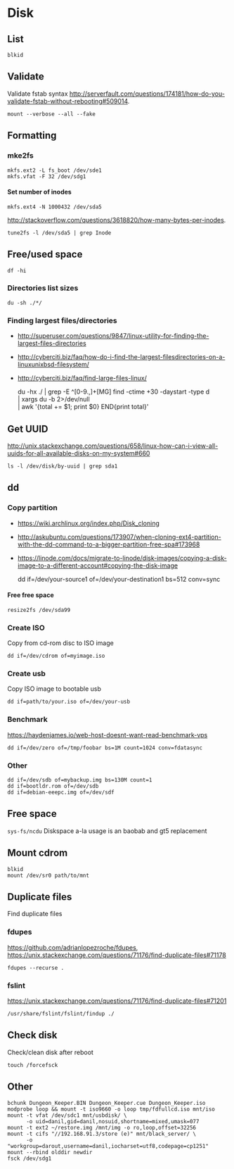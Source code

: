 # Disk

## List

    blkid

## Validate

Validate fstab syntax
<http://serverfault.com/questions/174181/how-do-you-validate-fstab-without-rebooting#509014>.

    mount --verbose --all --fake

## Formatting

### mke2fs

    mkfs.ext2 -L fs_boot /dev/sde1
    mkfs.vfat -F 32 /dev/sdg1

#### Set number of inodes

    mkfs.ext4 -N 1000432 /dev/sda5

<http://stackoverflow.com/questions/3618820/how-many-bytes-per-inodes>.

    tune2fs -l /dev/sda5 | grep Inode

## Free/used space

    df -hi

### Directories list sizes

    du -sh ./*/

### Finding largest files/directories

* <http://superuser.com/questions/9847/linux-utility-for-finding-the-largest-files-directories>
* <http://cyberciti.biz/faq/how-do-i-find-the-largest-filesdirectories-on-a-linuxunixbsd-filesystem/>
* <http://cyberciti.biz/faq/find-large-files-linux/>

    du -hx ./ | grep -E ^[0-9.,]+[MG]
    find  -ctime +30 -daystart -type d \
      | xargs du -b 2>/dev/null \
      | awk '{total += $1; print $0} END{print total}'

## Get UUID

<http://unix.stackexchange.com/questions/658/linux-how-can-i-view-all-uuids-for-all-available-disks-on-my-system#660>

    ls -l /dev/disk/by-uuid | grep sda1

## dd

### Copy partition

* <https://wiki.archlinux.org/index.php/Disk_cloning>
* <http://askubuntu.com/questions/173907/when-cloning-ext4-partition-with-the-dd-command-to-a-bigger-partition-free-spa#173968>
* <https://linode.com/docs/migrate-to-linode/disk-images/copying-a-disk-image-to-a-different-account#copying-the-disk-image>

    dd if=/dev/your-source1 of=/dev/your-destination1 bs=512 conv=sync

#### Free free space

    resize2fs /dev/sda99

### Create ISO

Copy from cd-rom disc to ISO image

    dd if=/dev/cdrom of=myimage.iso

### Create usb

Copy ISO image to bootable usb

    dd if=path/to/your.iso of=/dev/your-usb

### Benchmark

<https://haydenjames.io/web-host-doesnt-want-read-benchmark-vps>

    dd if=/dev/zero of=/tmp/foobar bs=1M count=1024 conv=fdatasync

### Other

    dd if=/dev/sdb of=mybackup.img bs=130M count=1
    dd if=bootldr.rom of=/dev/sdb
    dd if=debian-eeepc.img of=/dev/sdf

## Free space

`sys-fs/ncdu` Diskspace a-la usage is an baobab and gt5 replacement

## Mount cdrom

    blkid
    mount /dev/sr0 path/to/mnt

## Duplicate files

Find duplicate files

### fdupes

<https://github.com/adrianlopezroche/fdupes>,
<https://unix.stackexchange.com/questions/71176/find-duplicate-files#71178>

    fdupes --recurse .

### fslint

<https://unix.stackexchange.com/questions/71176/find-duplicate-files#71201>

    /usr/share/fslint/fslint/findup ./

## Check disk

Check/clean disk after reboot

    touch /forcefsck

## Other

    bchunk Dungeon_Keeper.BIN Dungeon_Keeper.cue Dungeon_Keeper.iso
    modprobe loop && mount -t iso9660 -o loop tmp/fdfullcd.iso mnt/iso
    mount -t vfat /dev/sdc1 mnt/usbdisk/ \
          -o uid=danil,gid=danil,nosuid,shortname=mixed,umask=077
    mount -t ext2 ~/restore.img /mnt/img -o ro,loop,offset=32256
    mount -t cifs "//192.168.91.3/store (e)" mnt/black_server/ \
          -o "workgroup=darout,username=danil,iocharset=utf8,codepage=cp1251"
    mount --rbind olddir newdir
    fsck /dev/sdg1
